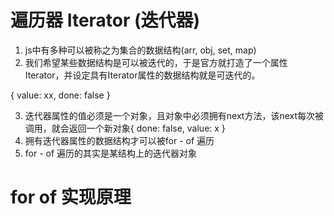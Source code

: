 # 遍历器 Iterator (迭代器)
1. js中有多种可以被称之为集合的数据结构(arr, obj, set, map)
2. 我们希望某些数据结构是可以被迭代的，于是官方就打造了一个属性Iterator，并设定具有Iterator属性的数据结构就是可迭代的。

{
    value: xx,
    done: false
}

3. 迭代器属性的值必须是一个对象，且对象中必须拥有next方法，该next每次被调用，就会返回一个新对象{ done: false, value: x }
4. 拥有迭代器属性的数据结构才可以被for - of 遍历
5. for - of 遍历的其实是某结构上的迭代器对象

# for of 实现原理


